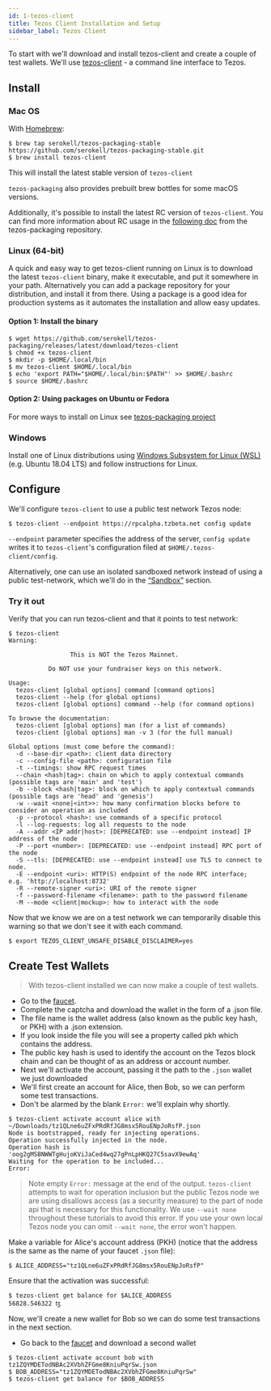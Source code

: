 ```yaml
---
id: 1-tezos-client
title: Tezos Client Installation and Setup
sidebar_label: Tezos Client
---
```


To start with we'll download and install tezos-client and create a couple of
test wallets. We'll use
[tezos-client](https://tezos.gitlab.io/api/cli-commands.html) - a command line
interface to Tezos.

## Install

### Mac OS

With [Homebrew](https://brew.sh):

```shell
$ brew tap serokell/tezos-packaging-stable https://github.com/serokell/tezos-packaging-stable.git
$ brew install tezos-client
```

This will install the latest stable version of `tezos-client`

`tezos-packaging` also provides prebuilt brew bottles for some macOS versions.

Additionally, it's possible to install the latest RC version of `tezos-client`.
You can find more information about RC usage in the [following doc](https://github.com/serokell/tezos-packaging/blob/master/docs/distros/macos.md)
from the tezos-packaging repository.

### Linux (64-bit)

A quick and easy way to get tezos-client running on Linux is to download the
latest `tezos-client` binary, make it executable, and put it somewhere in your
path. Alternatively you can add a package repository for your distribution, and
install it from there. Using a package is a good idea for production systems as
it automates the installation and allow easy updates.


#### Option 1:  Install the binary

```shell
$ wget https://github.com/serokell/tezos-packaging/releases/latest/download/tezos-client
$ chmod +x tezos-client
$ mkdir -p $HOME/.local/bin
$ mv tezos-client $HOME/.local/bin
$ echo 'export PATH="$HOME/.local/bin:$PATH"' >> $HOME/.bashrc
$ source $HOME/.bashrc
```

#### Option 2:  Using packages on Ubuntu or Fedora
For more ways to install on Linux see [tezos-packaging
project](https://github.com/serokell/tezos-packaging)

### Windows

Install one of Linux distributions using  [Windows Subsystem for Linux
(WSL)](https://docs.microsoft.com/en-us/windows/wsl/about) (e.g. Ubuntu 18.04
LTS) and follow instructions for Linux.

## Configure

We'll configure `tezos-client` to use a public test network Tezos node:


```shell
$ tezos-client --endpoint https://rpcalpha.tzbeta.net config update
```

`--endpoint` parameter specifies the address of the server,
`config update` writes it to `tezos-client`'s configuration filed at
`$HOME/.tezos-client/config`.

[//]: # ( TODO: In the interests of keeping things simple, I'd suggest leaving
the following option out at this early stage. - IAN )

Alternatively, one can use an isolated sandboxed network instead of using a
public test-network, which we'll do in the [“Sandbox”](/docs/setup/2-sandbox)
section.

### Try it out
Verify that you can run tezos-client and that it points to test
network:

```
$ tezos-client
Warning:

                 This is NOT the Tezos Mainnet.

           Do NOT use your fundraiser keys on this network.

Usage:
  tezos-client [global options] command [command options]
  tezos-client --help (for global options)
  tezos-client [global options] command --help (for command options)

To browse the documentation:
  tezos-client [global options] man (for a list of commands)
  tezos-client [global options] man -v 3 (for the full manual)

Global options (must come before the command):
  -d --base-dir <path>: client data directory
  -c --config-file <path>: configuration file
  -t --timings: show RPC request times
  --chain <hash|tag>: chain on which to apply contextual commands (possible tags are 'main' and 'test')
  -b --block <hash|tag>: block on which to apply contextual commands (possible tags are 'head' and 'genesis')
  -w --wait <none|<int>>: how many confirmation blocks before to consider an operation as included
  -p --protocol <hash>: use commands of a specific protocol
  -l --log-requests: log all requests to the node
  -A --addr <IP addr|host>: [DEPRECATED: use --endpoint instead] IP address of the node
  -P --port <number>: [DEPRECATED: use --endpoint instead] RPC port of the node
  -S --tls: [DEPRECATED: use --endpoint instead] use TLS to connect to node.
  -E --endpoint <uri>: HTTP(S) endpoint of the node RPC interface; e.g. 'http://localhost:8732'
  -R --remote-signer <uri>: URI of the remote signer
  -f --password-filename <filename>: path to the password filename
  -M --mode <client|mockup>: how to interact with the node
  ```

Now that we know we are on a test network we can temporarily disable this
warning so that we don't see it with each command.

```shell
$ export TEZOS_CLIENT_UNSAFE_DISABLE_DISCLAIMER=yes
```

## Create Test Wallets

> With tezos-client installed we can now make a couple of test wallets.

- Go to the [faucet](https://faucet.tzalpha.net/).
- Complete the captcha and download the wallet in the form of a .json file.
- The file name is the wallet address (also known as the public key hash, or
  PKH) with a .json extension.
- If you look inside the file you will see a property called pkh which contains the address.
- The public key hash is used to identify the account on the Tezos block chain
  and can be thought of as an address or account number.
- Next we'll activate the account, passing it the path to the `.json` wallet we
  just downloaded
- We'll first create an account for Alice, then Bob, so we can perform some test
  transactions.
- Don't be alarmed by the blank `Error:` we'll explain why shortly.

```shell
$ tezos-client activate account alice with ~/Downloads/tz1QLne6uZFxPRdRfJG8msx5RouENpJoRsfP.json
Node is bootstrapped, ready for injecting operations.
Operation successfully injected in the node.
Operation hash is 'oog2gMSBNWWTgHujoKViJaCed4wq27gPnLpHKQ27C5savX9ewAq'
Waiting for the operation to be included...
Error:

```

> Note empty `Error:` message at the end of the output. `tezos-client` attempts
> to wait for operation inclusion but the public Tezos node we are using
> disallows access (as a security measure) to the part of node api that is
> necessary for this functionality. We use `--wait none` throughout these
> tutorials to avoid this error. If you use your own local Tezos node you can
> omit `--wait none`, the error won't happen.

Make a variable for Alice's account address  (PKH) (notice that the address
is the same as the name of your faucet `.json` file):

```shell
$ ALICE_ADDRESS="tz1QLne6uZFxPRdRfJG8msx5RouENpJoRsfP"
```

Ensure that the activation was successful:

```shell
$ tezos-client get balance for $ALICE_ADDRESS
56828.546322 ꜩ
```

Now, we'll create a new wallet for Bob so we can do some test transactions in
the next section.

- Go back to the [faucet](https://faucet.tzalpha.net/) and download a second wallet
```shell
$ tezos-client activate account bob with tz1ZQYMDETodNBAc2XVbhZFGme8KniuPqrSw.json
$ BOB_ADDRESS="tz1ZQYMDETodNBAc2XVbhZFGme8KniuPqrSw"
$ tezos-client get balance for $BOB_ADDRESS
```

